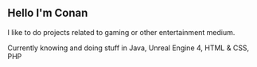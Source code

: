 ## Hello I'm Conan

I like to do projects related to gaming or other entertainment medium.

Currently knowing and doing stuff in Java, Unreal Engine 4, HTML & CSS, PHP
